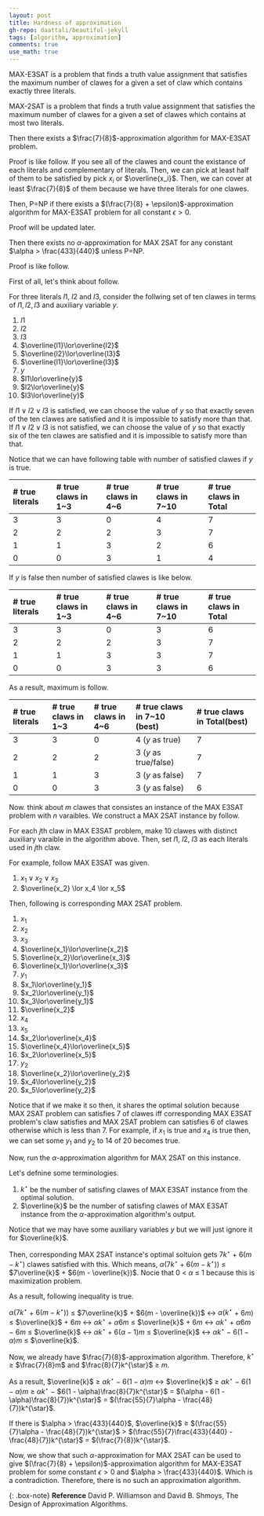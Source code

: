 ```yaml
---
layout: post
title: Hardness of approximation
gh-repo: daattali/beautiful-jekyll
tags: [algorithm, approximation]
comments: true
use_math: true
---
```


MAX-E3SAT is a problem that finds a truth value assignment that satisfies the maximum number of clawes for a given a set of claw which contains exactly three literals.

MAX-2SAT is a problem that finds a truth value assignment that satisfies the maximum number of clawes for a given a set of clawes which contains at most two literals.

Then there exists a $\frac{7}{8}$-approximation algorithm for MAX-E3SAT problem.

Proof is like follow.
If you see all of the clawes and count the existance of each literals and complementary of literals.
Then, we can pick at least half of them to be satisfied by pick $x_i$ or $\overline{x_i}$.
Then, we can cover at least $\frac{7}{8}$ of them because we have three literals for one clawes.

Then, P=NP if there exists a $(\frac{7}{8} + \epsilon)$-approximation algorithm for MAX-E3SAT problem for all constant $\epsilon > 0$.

Proof will be updated later.

Then there exists no $\alpha$-approximation for MAX 2SAT for any constant $\alpha > \frac{433}{440}$ unless P=NP.

Proof is like follow.

First of all, let's think about follow.

For three literals $l1$, $l2$ and $l3$, consider the follwing set of ten clawes in terms of $l1, l2, l3$ and auxiliary variable $y$.

1.  $l1$
2.  $l2$
3.  $l3$
4.  $\overline{l1}\lor\overline{l2}$
5.  $\overline{l2}\lor\overline{l3}$
6.  $\overline{l1}\lor\overline{l3}$
7.  $y$
8.  $l1\lor\overline{y}$
9.  $l2\lor\overline{y}$
10. $l3\lor\overline{y}$

If $l1 \lor l2 \lor l3$ is satisfied, we can choose the value of $y$ so that exactly seven of the ten clawes are satisfied and it is impossible to satisfy more than that.
If $l1 \lor l2 \lor l3$ is not satisfied, we can choose the value of $y$ so that exactly six of the ten clawes are satisfied and it is impossible to satisfy more than that.

Notice that we can have following table with number of satisfied clawes if $y$ is true.

| # true literals   | # true claws in 1~3   | # true claws in 4~6   | # true claws in 7~10          | # true claws in Total       |
| :------           | :------               | :------               | :------                       | :------                     |
| 3                 | 3                     | 0                     | 4                             | 7                           |
| 2                 | 2                     | 2                     | 3                             | 7                           |
| 1                 | 1                     | 3                     | 2                             | 6                           |
| 0                 | 0                     | 3                     | 1                             | 4                           |

If $y$ is false then number of satisfied clawes is like below.

| # true literals   | # true claws in 1~3   | # true claws in 4~6   | # true claws in 7~10          | # true claws in Total       |
| :------           | :------               | :------               | :------                       | :------                     |
| 3                 | 3                     | 0                     | 3                             | 6                           |
| 2                 | 2                     | 2                     | 3                             | 7                           |
| 1                 | 1                     | 3                     | 3                             | 7                           |
| 0                 | 0                     | 3                     | 3                             | 6                           |

As a result, maximum is follow.

| # true literals   | # true claws in 1~3   | # true claws in 4~6   | # true claws in 7~10 (best)   | # true claws in Total(best) |
| :------           | :------               | :------               | :------                       | :------                     |
| 3                 | 3                     | 0                     | 4 ($y$ as true)               | 7                           |
| 2                 | 2                     | 2                     | 3 ($y$ as true/false)         | 7                           |
| 1                 | 1                     | 3                     | 3 ($y$ as false)              | 7                           |
| 0                 | 0                     | 3                     | 3 ($y$ as false)              | 6                           |

Now. think about $m$ clawes that consistes an instance of the MAX E3SAT problem with $n$ varaibles.
We construct a MAX 2SAT instance by follow.

For each $j$th claw in MAX E3SAT problem, make 10 clawes with distinct auxiliary varaible in the algorithm above.
Then, set $l1$, $l2$, $l3$ as each literals used in $j$th claw.

For example, follow MAX E3SAT was given.

1. $x_1 \lor x_2 \lor x_3$
2. $\overline{x_2} \lor x_4 \lor x_5$

Then, following is corresponding MAX 2SAT problem.

1.  $x_1$
2.  $x_2$
3.  $x_3$
4.  $\overline{x_1}\lor\overline{x_2}$
5.  $\overline{x_2}\lor\overline{x_3}$
6.  $\overline{x_1}\lor\overline{x_3}$
7.  $y_1$
8.  $x_1\lor\overline{y_1}$
9.  $x_2\lor\overline{y_1}$
10. $x_3\lor\overline{y_1}$
11. $\overline{x_2}$
12. $x_4$
13. $x_5$
14. $x_2\lor\overline{x_4}$
15. $\overline{x_4}\lor\overline{x_5}$
16. $x_2\lor\overline{x_5}$
17. $y_2$
18. $\overline{x_2}\lor\overline{y_2}$
19. $x_4\lor\overline{y_2}$
20. $x_5\lor\overline{y_2}$

Notice that if we make it so then, it shares the optimal solution because MAX 2SAT problem can satisfies 7 of clawes iff corresponding MAX E3SAT problem's claw satisfies and MAX 2SAT problem can satisfies 6 of clawes otherwise which is less than 7. 
For example, if $x_1$ is true and $x_4$ is true then, we can set some $y_1$ and $y_2$ to 14 of 20 becomes true.

Now, run the $\alpha$-approximation algorithm for MAX 2SAT on this instance.

Let's defnine some terminologies.

1. $k^{\star}$ be the number of satisfing clawes of MAX E3SAT instance from the optimal solution.
2. $\overline{k}$ be the number of satisfing clawes of MAX E3SAT instance from the $\alpha$-approximation algorithm's output.

Notice that we may have some auxiliary variables $y$ but we will just ignore it for $\overline{k}$.

Then, corresponding MAX 2SAT instance's optimal soltuion gets $7k^{\star}$ $+$ $6(m - k^{\star})$ clawes satisfied with this.
Which means, $\alpha(7k^{\star}$ $+$ $6(m - k^{\star}))$ $\le$ $7\overline{k}$ $+$ $6(m - \overline{k})$.
Nocie that $0$ $<$ $\alpha$ $\le$ $1$ because this is maximization problem.

As a result, following inequality is true.

$\alpha(7k^{\star}$ $+$ $6(m - k^{\star}))$ $\le$ $7\overline{k}$ $+$ $6(m - \overline{k})$ $\leftrightarrow$
$\alpha(k^{\star}$ $+$ $6m)$ $\le$ $\overline{k}$ $+$ $6m$ $\leftrightarrow$
$\alpha k^{\star}$ $+$ $\alpha 6m$ $\le$ $\overline{k}$ $+$ $6m$ $\leftrightarrow$
$\alpha k^{\star}$ $+$ $\alpha 6m$ $-$ $6m$ $\le$ $\overline{k}$ $\leftrightarrow$
$\alpha k^{\star}$ $+$ $6(\alpha  - 1)m$ $\le$ $\overline{k}$ $\leftrightarrow$
$\alpha k^{\star}$ $-$ $6(1 - \alpha)m$ $\le$ $\overline{k}$.

Now, we already have $\frac{7}{8}$-approximation algorithm.
Therefore, $k^{\star}$ $\ge$ $\frac{7}{8}m$ and $\frac{8}{7}k^{\star}$ $\ge$ $m$.

As a result, $\overline{k}$ $\ge$ $\alpha k^{\star}$ $-$ $6(1 - \alpha)m$ $\leftrightarrow$
$\overline{k}$ $\ge$
$\alpha k^{\star}$ $-$ $6(1 - \alpha)m$ $\ge$
$\alpha k^{\star}$ $-$ $6(1 - \alpha)\frac{8}{7}k^{\star}$ $=$
$(\alpha - 6(1 - \alpha)\frac{8}{7})k^{\star}$ $=$
$(\frac{55}{7}\alpha - \frac{48}{7})k^{\star}$.

If there is $\alpha > \frac{433}{440}$,
$\overline{k}$ $\ge$
$(\frac{55}{7}\alpha - \frac{48}{7})k^{\star}$ $>$
$(\frac{55}{7}\frac{433}{440} - \frac{48}{7})k^{\star}$ $=$
$(\frac{7}{8})k^{\star}$.

Now, we show that such $\alpha$-approximation for MAX 2SAT can be used to give $(\frac{7}{8} + \epsilon)$-approximation algorithm for MAX-E3SAT problem for some constant $\epsilon > 0$ and $\alpha > \frac{433}{440}$.
Which is a contradiction.
Therefore, there is no such an approximation algorithm.

{: .box-note}
**Reference** David P. Williamson and David B. Shmoys, The Design of Approximation Algorithms.